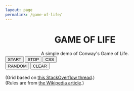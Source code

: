 ```yaml
---
layout: page
permalink: /game-of-life/
---
```


<html>

<head>
<style>
/* Intro div*/
.intro_class
{
    text-align: center;
}

body
{
    background-color: #FFFFFF;
}

/* Game div */
:root
{
    --dead-color: #FFD8D8;
    --alive-color: #FF8686;
    --border-thick: 2px;
}
.game_class
{
    align: center;
}

/* Round grid */
.round_grid
{
    margin: 1em auto;
    border-collapse: separate;
    border-spacing: 1px;
}
.round_grid td
{
    background-clip: padding-box;
    border-radius: 10px;
    background-color: var(--dead-color);
    color: var(--dead-color);
    border: var(--border-thick) solid var(--dead-color);
}
.round_grid td.clicked
{
    border-color: var(--alive-color);
    background-color: var(--alive-color);
}

/* Square grid */
.square_grid {
    margin:1em auto;
    border-collapse:collapse;
    border-spacing: 1px;
}
.square_grid td
{
    background-clip: padding-box;
    width: 3px;
    height: 3px;
    border: var(--border-thick) solid var(--dead-color);
}
.square_grid td.clicked
{
    background-color: var(--alive-color);
}

/* Buttons div*/
.buttons_class
{
    text-align: center;
}

/* Credits div*/
.credits_class
{
    font-size: 80%;
    text-align: center;
    font-style: italic;
}

</style>

<center>
    <h1 class="post-title"><b>GAME OF LIFE</b></h1>
</center>

<script>
// Grid functions
var nrows = 80;
var ncols = 100;
var grid = clickableGrid(nrows,ncols,
    function(el,row,col,i)
    {
        el.className = el.className == 'clicked' ? 'unclicked' : 'clicked'
    });
grid.className = 'square_grid'

var mouse_down = false;
function clickableGrid(rows, cols, callback)
{
    var grid = document.createElement('table');
    grid.className = 'grid';

    var i = 0;
    for (var r = 0; r < rows; ++r){
        var tr = grid.appendChild(document.createElement('tr'));
        for (var c = 0; c < cols; ++c)
        {
            var cell = tr.appendChild(document.createElement('td'));
            cell.className = 'unclicked'

            cell.addEventListener('click',(
                function(el,r,c,i)
                {
                    return function()
                    {
                        callback(el,r,c,i);
                    }
                })(cell,r,c,i),false);
            cell.addEventListener('mousedown', (
                function(el,r,c,i)
                {
                    return function()
                    {
                        mouse_down = true;
                    }
                })(cell,r,c,i),false);
            cell.addEventListener('mouseup', (
                function(el,r,c,i)
                {
                    return function()
                    {
                        mouse_down = false;
                    }
                })(cell,r,c,i),false);
            cell.addEventListener('mouseenter',(
                function(el,r,c,i)
                {
                    return function()
                    {
                        if(mouse_down)
                            callback(el,r,c,i);
                    }
                })(cell,r,c,i),false);
        }
    }
    return grid;
}

function getNeighborsStatistics(index_i, index_j)
{
    var stats = [0,0];

    for(var i = -1; i < 2; i++)
    {
        for(var j = -1; j < 2; j++)
        {
            if (i == 0 && j == 0)
                continue;

            these_rows = old_grid.rows[index_i+i]

            if(these_rows == undefined)
                continue;
            
            cell = these_rows.cells[index_j+j];

            if(cell == undefined)
                continue;

            if(cell.className == 'unclicked')
                stats[0]++;
            else if(cell.className == 'clicked')
                stats[1]++;
        }
    }

    return stats
}

// Game functions
var run_game = true;

function randomState()
{
    console.log('RANDOM!')

    for(var i = 0; i < nrows; i++)
    {
        for (var j = 0; j < ncols; j++)
        {
            random_cell = grid.rows[i].cells[j];

            if(Math.round(Math.random()) == 0)
                random_cell.className = 'unclicked';
            else
                random_cell.className = 'clicked';
        }
    }
}

function clearState()
{
    console.log('CLEAR!')

    for(var i = 0; i < nrows; i++)
    {
        for (var j = 0; j < ncols; j++)
        {
            random_cell = grid.rows[i].cells[j];
            random_cell.className = 'unclicked';
        }
    }
}

function playSimulation()
{
    old_grid = grid;

    for(var i = 0; i < nrows; i++)
    {
        for (var j = 0; j < ncols; j++)
        {
            game_cell = grid.rows[i].cells[j];

            // Check how many neighbors are dead (stats[0]) or alive (stats[1])
            stats = getNeighborsStatistics(i,j);
            
            // GAME OF LIFE
            // From: https://en.wikipedia.org/wiki/Conway%27s_Game_of_Life
            // Obs.: Unclicked aka dead, clicked aka alive
            // 1. Any live cell with fewer than two live neighbours dies, as if caused by under-population.
            if(game_cell.className == 'clicked')
            {
                if(stats[1] < 2)
                    game_cell.className = 'unclicked';
            // 2. Any live cell with more than three live neighbours dies, as if by over-population.
                if(stats[1] > 3)
                    game_cell.className = 'unclicked'
            // 3. Any live cell with two or three live neighbours lives on to the next generation.
            }
            // 4. Any dead cell with exactly three live neighbours becomes a live cell, as if by reproduction.
            else if(stats[1] == 3)
                game_cell.className = 'clicked';
        }
    }
}

function startGame()
{
    var i = 0;
    start_button.disabled = true;
    stop_button.disabled = false;
    interval = setInterval(playSimulation, 100)
};

function stopGame()
{
    start_button.disabled = false;
    stop_button.disabled = true;
    clearInterval(interval);
}

function changeGridStyle()
{
    grid.className = grid.className == 'square_grid' ? 'round_grid' : 'square_grid';
}

// Window renderizing
window.onload = function()
{
    // Game division
    var div_game = document.getElementById('div_game')
    div_game.appendChild(grid);

    // Button division
    var div_buttons = document.getElementById('div_buttons')
    var start_button = document.getElementById('start_button')
    var stop_button = document.getElementById('stop_button')
    var interval = null;

    start_button.disabled = false;
    stop_button.disabled = true;
}

</script>
</head>

<body>

<div id="div_intro" class="intro_class">
A simple demo of Conway's Game of Life.
</div>

<div id="div_game" class="game_class"> </div>

<div id="div_buttons" class="buttons_class">
    <button id="start_button" onclick="startGame()">START</button>
    <button id="stop_button" onclick="stopGame()">STOP</button>
    <button id="style_button" onclick="changeGridStyle()">CSS</button>
    <br>
    <button onclick="randomState()">RANDOM</button>
    <button onclick="clearState()">CLEAR</button>
    <br>
</div>

<div id="div_credits" class="credits_class">
<br>
(Grid based on <a href="http://stackoverflow.com/questions/9140101/creating-a-clickable-grid-in-a-web-browser">this StackOverflow thread</a>.)
<br>
(Rules are from <a href="https://en.wikipedia.org/wiki/Conway%27s_Game_of_Life">the Wikipedia article</a>.)
</div>

</body>

</html>